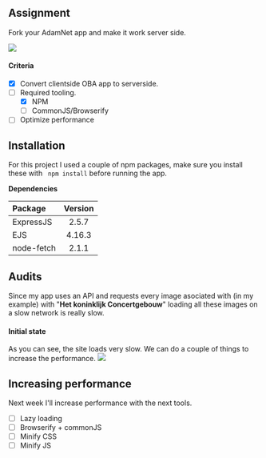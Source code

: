## Assignment
Fork your AdamNet app and make it work server side.

![](/Users/jamie/Dropbox/HVA/Minor/05_performanceMatters/week_02/preview.png)

#### Criteria
- [x] Convert clientside OBA app to serverside.
- [ ] Required tooling.
	- [x] NPM
	- [ ] CommonJS/Browserify
- [ ] Optimize performance

## Installation
For this project I used a couple of npm packages, make sure you install these with ``` npm install``` before running the app.


**Dependencies**

| Package          | Version  |
|:-------------| :-----:|
| ExpressJS | 2.5.7 |
| EJS      |   4.16.3 |
| node-fetch      |    2.1.1 |

## Audits
Since my app uses an API and requests every image asociated with (in my example) with "**Het koninklijk Concertgebouw**" loading all these images on a slow network is really slow.

#### Initial state
As you can see, the site loads very slow. We can do a couple of things to increase the performance.
![](/Users/jamie/Dropbox/HVA/Minor/05_performanceMatters/week_02/initialAudit.png)

## Increasing performance
Next week I'll increase performance with the next tools.

- [ ] Lazy loading
- [ ] Browserify + commonJS
- [ ] Minify CSS
- [ ] Minify JS
